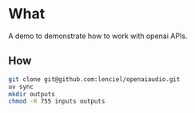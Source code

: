 # What

A demo to demonstrate how to work with openai APIs.

## How

```bash
git clone git@github.com:lenciel/openaiaudio.git
uv sync
mkdir outputs
chmod -R 755 inputs outputs
```
